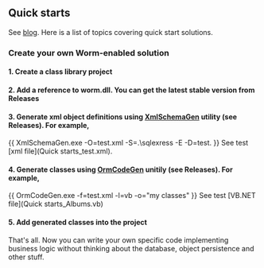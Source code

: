 ## Quick starts
See [blog](http://wise-orm.com).
Here is a list of topics covering quick start solutions.
### Create your own Worm-enabled solution
#### 1. Create a class library project
#### 2. Add a reference to worm.dll. You can get the latest stable version from Releases
#### 3. Generate xml object definitions using [XmlSchemaGen](Utilities) utility (see Releases). For example, 
{{ XmlSchemaGen.exe -O=test.xml -S=.\sqlexress -E -D=test. }}
See test [xml file](Quick starts_test.xml).
#### 4. Generate classes using [OrmCodeGen](Utilities) unitily (see Releases). For example, 
{{ OrmCodeGen.exe -f=test.xml -l=vb -o="my classes" }}
See test [VB.NET file](Quick starts_Albums.vb)
#### 5. Add generated classes into the project
That's all. Now you can write your own specific code implementing business logic without thinking about the database, object persistence and other stuff.